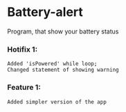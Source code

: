# Battery-alert
Program, that show your battery status

### Hotifix 1:
    Added 'isPowered' while loop;
    Changed statement of showing warning 

### Feature 1:
    Added simpler version of the app
